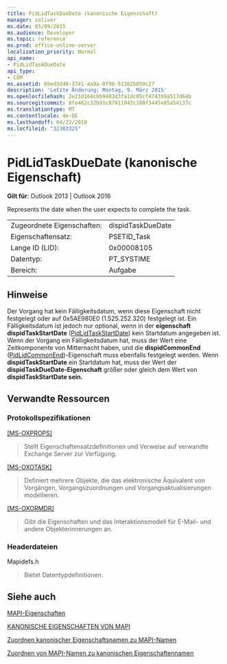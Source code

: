 ```yaml
---
title: PidLidTaskDueDate (kanonische Eigenschaft)
manager: soliver
ms.date: 03/09/2015
ms.audience: Developer
ms.topic: reference
ms.prod: office-online-server
localization_priority: Normal
api_name:
- PidLidTaskDueDate
api_type:
- COM
ms.assetid: 69ed3d48-3741-4a9a-8f98-51382b850c27
description: 'Letzte Änderung: Montag, 9. März 2015'
ms.openlocfilehash: 2e21d164cbb9403d3fa1dc05cf474359a517d64b
ms.sourcegitcommit: 8fe462c32b91c87911942c188f3445e85a54137c
ms.translationtype: MT
ms.contentlocale: de-DE
ms.lasthandoff: 04/23/2019
ms.locfileid: "32303325"
---
```

# <a name="pidlidtaskduedate-canonical-property"></a>PidLidTaskDueDate (kanonische Eigenschaft)

  
  
**Gilt für**: Outlook 2013 | Outlook 2016 
  
Represents the date when the user expects to complete the task.
  
|||
|:-----|:-----|
|Zugeordnete Eigenschaften:  <br/> |dispidTaskDueDate  <br/> |
|Eigenschaftensatz:  <br/> |PSETID_Task  <br/> |
|Lange ID (LID):  <br/> |0x00008105  <br/> |
|Datentyp:  <br/> |PT_SYSTIME  <br/> |
|Bereich:  <br/> |Aufgabe  <br/> |
   
## <a name="remarks"></a>Hinweise

Der Vorgang hat kein Fälligkeitsdatum, wenn diese Eigenschaft nicht festgelegt oder auf 0x5AE980E0 (1.525.252.320) festgelegt ist. Ein Fälligkeitsdatum ist jedoch nur optional, wenn in der **eigenschaft dispidTaskStartDate** ([PidLidTaskStartDate](pidlidtaskstartdate-canonical-property.md)) kein Startdatum angegeben ist. Wenn der Vorgang ein Fälligkeitsdatum hat, muss der Wert eine Zeitkomponente von Mitternacht haben, und die **dispidCommonEnd** ([PidLidCommonEnd](pidlidcommonend-canonical-property.md))-Eigenschaft muss ebenfalls festgelegt werden. Wenn **dispidTaskStartDate** ein Startdatum hat, muss der Wert der **dispidTaskDueDate-Eigenschaft** größer oder gleich dem Wert von **dispidTaskStartDate sein.**
  
## <a name="related-resources"></a>Verwandte Ressourcen

### <a name="protocol-specifications"></a>Protokollspezifikationen

[[MS-OXPROPS]](https://msdn.microsoft.com/library/f6ab1613-aefe-447d-a49c-18217230b148%28Office.15%29.aspx)
  
> Stellt Eigenschaftensatzdefinitionen und Verweise auf verwandte Exchange Server zur Verfügung.
    
[[MS-OXOTASK]](https://msdn.microsoft.com/library/55600ec0-6195-4730-8436-59c7931ef27e%28Office.15%29.aspx)
  
> Definiert mehrere Objekte, die das elektronische Äquivalent von Vorgängen, Vorgangszuordnungen und Vorgangsaktualisierungen modellieren.
    
[[MS-OXORMDR]](https://msdn.microsoft.com/library/5454ebcc-e5d1-4da8-a598-d393b101caab%28Office.15%29.aspx)
  
> Gibt die Eigenschaften und das Interaktionsmodell für E-Mail- und andere Objekterinnerungen an.
    
### <a name="header-files"></a>Headerdateien

Mapidefs.h
  
> Bietet Datentypdefinitionen.
    
## <a name="see-also"></a>Siehe auch



[MAPI-Eigenschaften](mapi-properties.md)
  
[KANONISCHE EIGENSCHAFTEN VON MAPI](mapi-canonical-properties.md)
  
[Zuordnen kanonischer Eigenschaftsnamen zu MAPI-Namen](mapping-canonical-property-names-to-mapi-names.md)
  
[Zuordnen von MAPI-Namen zu kanonischen Eigenschaftennamen](mapping-mapi-names-to-canonical-property-names.md)

